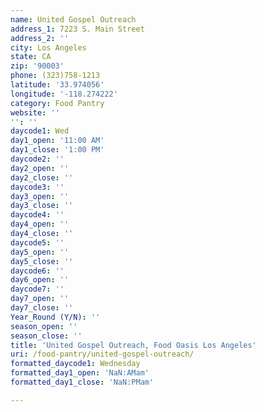 ```yaml
---
name: United Gospel Outreach
address_1: 7223 S. Main Street
address_2: ''
city: Los Angeles
state: CA
zip: '90003'
phone: (323)758-1213
latitude: '33.974056'
longitude: '-118.274222'
category: Food Pantry
website: ''
'': ''
daycode1: Wed
day1_open: '11:00 AM'
day1_close: '1:00 PM'
daycode2: ''
day2_open: ''
day2_close: ''
daycode3: ''
day3_open: ''
day3_close: ''
daycode4: ''
day4_open: ''
day4_close: ''
daycode5: ''
day5_open: ''
day5_close: ''
daycode6: ''
day6_open: ''
daycode7: ''
day7_open: ''
day7_close: ''
Year_Round (Y/N): ''
season_open: ''
season_close: ''
title: 'United Gospel Outreach, Food Oasis Los Angeles'
uri: /food-pantry/united-gospel-outreach/
formatted_daycode1: Wednesday
formatted_day1_open: 'NaN:AMam'
formatted_day1_close: 'NaN:PMam'

---
```

